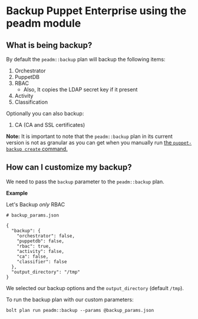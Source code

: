 # Backup Puppet Enterprise using the peadm module

## What is being backup?

By default the `peadm::backup` plan will backup the following items:

1. Orchestrator
2. PuppetDB
3. RBAC
   - Also, It copies the LDAP secret key if it present
4. Activity
5. Classification

Optionally you can also backup:

1. CA (CA and SSL certificates)

**Note:** It is important to note that the `peadm::backup` plan in its current version is not as granular as you can get when you manually run [the `puppet-backup create` command.](https://puppet.com/docs/pe/2021.7/backing_up_and_restoring_pe.html#back_up_pe_infrastructure)

## How can I customize my backup?

We need to pass the `backup` parameter to the `peadm::backup` plan.

**Example**

Let's Backup _only_ RBAC

```
# backup_params.json

{
  "backup": {
    "orchestrator": false,
    "puppetdb": false,
    "rbac": true,
    "activity": false,
    "ca": false,
    "classifier": false
  },
  "output_directory": "/tmp"
}
```

We selected our backup options and the `output_directory` (default `/tmp`).

To run the backup plan with our custom parameters:

    bolt plan run peadm::backup --params @backup_params.json

